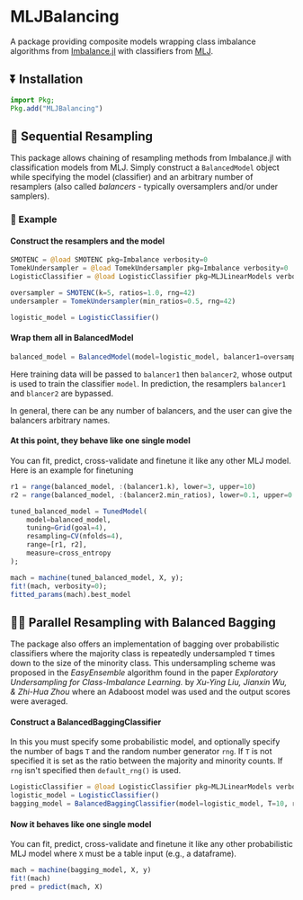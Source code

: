 # MLJBalancing
A package providing composite models wrapping class imbalance algorithms from [Imbalance.jl](https://github.com/JuliaAI/Imbalance.jl) with classifiers from [MLJ](https://github.com/alan-turing-institute/MLJ.jl). 

## ⏬ Installation
```julia
import Pkg;
Pkg.add("MLJBalancing")
```

## 🚅 Sequential Resampling

This package allows chaining of resampling methods from Imbalance.jl with classification models from MLJ. Simply construct a `BalancedModel` object while specifying the model (classifier) and an arbitrary number of resamplers (also called *balancers* - typically oversamplers and/or under samplers).

### 📖 Example

#### Construct the resamplers and the model
```julia
SMOTENC = @load SMOTENC pkg=Imbalance verbosity=0
TomekUndersampler = @load TomekUndersampler pkg=Imbalance verbosity=0
LogisticClassifier = @load LogisticClassifier pkg=MLJLinearModels verbosity=0

oversampler = SMOTENC(k=5, ratios=1.0, rng=42)
undersampler = TomekUndersampler(min_ratios=0.5, rng=42)

logistic_model = LogisticClassifier()
```

#### Wrap them all in BalancedModel
```julia
balanced_model = BalancedModel(model=logistic_model, balancer1=oversampler, balancer2=undersampler)
```
Here training data will be passed to `balancer1` then `balancer2`, whose output is used to train the classifier `model`.  In prediction, the resamplers `balancer1` and `blancer2` are bypassed. 

In general, there can be any number of balancers, and the user can give the balancers arbitrary names. 

#### At this point, they behave like one single model
You can fit, predict, cross-validate and finetune it like any other MLJ model. Here is an example for finetuning
```julia
r1 = range(balanced_model, :(balancer1.k), lower=3, upper=10)
r2 = range(balanced_model, :(balancer2.min_ratios), lower=0.1, upper=0.9)

tuned_balanced_model = TunedModel(
    model=balanced_model,
    tuning=Grid(goal=4),
    resampling=CV(nfolds=4),
    range=[r1, r2],
    measure=cross_entropy
);

mach = machine(tuned_balanced_model, X, y);
fit!(mach, verbosity=0);
fitted_params(mach).best_model
```

## 🚆🚆 Parallel Resampling with Balanced Bagging

The package also offers an implementation of bagging over probabilistic classifiers where the majority class is repeatedly undersampled `T` times down to the size of the minority class. This undersampling scheme was proposed in the *EasyEnsemble* algorithm found in the paper *Exploratory Undersampling for Class-Imbalance Learning.* by *Xu-Ying Liu, Jianxin Wu, & Zhi-Hua Zhou* where an Adaboost model was used and the output scores were averaged.


#### Construct a BalancedBaggingClassifier
In this you must specify some probabilistic model, and optionally specify the number of bags `T` and the random number generator `rng`. If `T` is not specified it is set as the ratio between the majority and minority counts. If `rng` isn't specified then `default_rng()` is used.

```julia
LogisticClassifier = @load LogisticClassifier pkg=MLJLinearModels verbosity=0
logistic_model = LogisticClassifier()
bagging_model = BalancedBaggingClassifier(model=logistic_model, T=10, rng=Random.Xoshiro(42))
```

#### Now it behaves like one single model
You can fit, predict, cross-validate and finetune it like any other probabilistic MLJ model where `X` must be a table input (e.g., a dataframe).
```julia
mach = machine(bagging_model, X, y)
fit!(mach)
pred = predict(mach, X)
```
